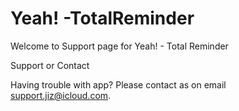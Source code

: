 # Yeah! -TotalReminder


Welcome to Support page for Yeah! - Total Reminder

Support or Contact

Having trouble with app? Please contact as on email support.jiz@icloud.com.

